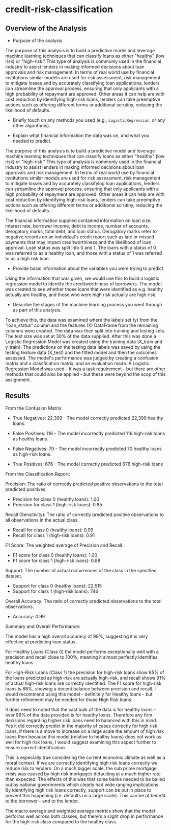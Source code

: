 # credit-risk-classification

## Overview of the Analysis

* Purpose of the analysis

The purpose of this analysis is to build a predictive model and leverage machine learning techniques that can classify loans as either "healthy" (low risk) or "high-risk." This type of analysis is commonly used in the financial industry to assist lenders in making informed decisions about loan approvals and risk management. In terms of real world use by financial institutions similar models are used for risk assessment, risk management to mitigate losses and by accurately classifying loan applications, lenders can streamline the approval process, ensuring that only applicants with a high probability of repayment are approved.  Other areas it can help are with cost reduction by identifying high-risk loans, lenders can take preemptive actions such as offering different terms or additional scrutiny, reducing the likelihood of defaults.  

* Briefly touch on any methods you used (e.g., `LogisticRegression`, or any other algorithms).

* Explain what financial information the data was on, and what you needed to predict.

The purpose of this analysis is to build a predictive model and leverage machine learning techniques that can classify loans as either "healthy" (low risk) or "high-risk." This type of analysis is commonly used in the financial industry to assist lenders in making informed decisions about loan approvals and risk management. In terms of real world use by financial institutions similar models are used for risk assessment, risk management to mitigate losses and by accurately classifying loan applications, lenders can streamline the approval process, ensuring that only applicants with a high probability of repayment are approved.  Other areas it can help are with cost reduction by identifying high-risk loans, lenders can take preemptive actions such as offering different terms or additional scrutiny, reducing the likelihood of defaults.  

The financial information supplied contained information on loan size, interest rate,	borrower income, debt to income, number of accounts,	derogatory marks,	total debt,	and loan status.  Derogatory marks refer to negative records on an individual's credit report such as late or missed payments that may impact creditworthiness and the likelihood of loan approval.  Loan status was split into 0 and 1.  The loans with a status of 0 was referred to as a healthy loan, and those with a status of 1 was referred to as a high risk loan.

* Provide basic information about the variables you were trying to predict.

Using the information that was given, we would use this to build a logistic regression model to identify the creditworthiness of borrowers.  The model was created to see whether those loans that were identified as e.g. healthy actually are healthy, and those who were high risk actually are high risk.    

* Describe the stages of the machine learning process you went through as part of this analysis.
  
To achieve this, the data was examined where the labels set (y) from the “loan_status” column and the features (X) DataFrame from the remaining columns were created.  The data was then split into training and testing sets.  The test size was set at 30% of the data supplied.  After this was done a Logistic Regression Model was created using the training data (X_train and y_train).  The predictions on the testing data labels was saved by using the testing feature data (X_test) and the fitted model and then the outcomes assessed.  The model's performance was judged by creating a confusion matrix and a classfication matrix, and an evaluation made.  A Logistic Regression Model was used - it was a task requirement - but there are other methods that could also be applied - but these were beyond the scop of this assignment. 

## Results

From the Confusion Matrix:

*  True Negatives: 22,399 - The model correctly predicted 22,399 healthy loans.

*  False Positives: 116 - The model incorrectly predicted 116 high-risk loans as healthy loans.

*  False Negatives: 70 - The model incorrectly predicted 70 healthy loans as high-risk loans.

*  True Positives: 676 - The model correctly predicted 676 high-risk loans

From the Classification Report:

Precision: The ratio of correctly predicted positive observations to the total predicted positives.

*  Precision for class 0 (healthy loans): 1.00
*  Precision for class 1 (high-risk loans): 0.85

Recall (Sensitivity): The ratio of correctly predicted positive observations to all observations in the actual class.

*  Recall for class 0 (healthy loans): 0.99
*  Recall for class 1 (high-risk loans): 0.91

F1 Score: The weighted average of Precision and Recall.

*  F1 score for class 0 (healthy loans): 1.00
*  F1 score for class 1 (high-risk loans): 0.88

Support: The number of actual occurrences of the class in the specified dataset.

*  Support for class 0 (healthy loans): 22,515
*  Support for class 1 (high-risk loans): 746

Overall Accuracy: The ratio of correctly predicted observations to the total observations.

*  Accuracy: 0.99

Summary and Overall Performance:

The model has a high overall accuracy of 99%, suggesting it is very effective at predicting loan status.

For Healthy Loans (Class 0) the model performs exceptionally well with a precision and recall close to 100%, meaning it almost perfectly identifies healthy loans.

For High-Risk Loans (Class 1) the precision for high-risk loans show 85% of the loans predicted as high-risk are actually high-risk, and recall shows 91% of actual high-risk loans are correctly identified.  The F1 score for high-risk loans is 88%, showing a decent balance between precision and recall.  I would recommend using this model - definitely for Healthy loans - but further refinement may be needed for those High Risk loans.  

It does need to noted that the vast bulk of the data is for healthy loans - over 96% of the data provided is for healthy loans.  Therefore any firm decisions regarding higher risk loans need to balanced with this in mind.  Yes it did correctly predict in the majority of cases correctly for high risk loans, if there is a move to increase on a large scale the amount of high risk loans then because this model (relative to healthy loans) does not work as well for high risk loans, I would suggest examining this aspect further to ensure correct identification. 

This is especially true considering the current economic climate as well as a moral context.  If we are correctly identifying high risk loans correctly we reduce risk to lenders.  On a much bigger scale, the sub prime mortgage crisis was caused by high risk mortgages defaulting at a much higher rate than expected.  The effects of this was that some banks needed to be bailed out by national governments which clearly had wide ranging implications.  By identifying high risk loans correctly, support can be put in place to prevent this happening (i.e. defaults on a large scale).  This can be of benefit to the borrower - and to the lender.  

The macro average and weighted average metrics show that the model performs well across both classes, but there's a slight drop in performance for the high-risk class compared to the healthy class. 
